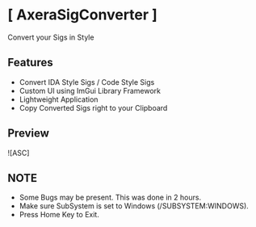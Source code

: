 # [ AxeraSigConverter ]
Convert your Sigs in Style

## Features
* Convert IDA Style Sigs / Code Style Sigs
* Custom UI using ImGui Library Framework
* Lightweight Application
* Copy Converted Sigs right to your Clipboard

## Preview
![ASC]

## NOTE
* Some Bugs may be present. This was done in 2 hours.
* Make sure SubSystem is set to Windows (/SUBSYSTEM:WINDOWS).
* Press Home Key to Exit.

